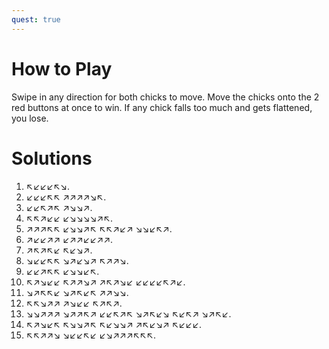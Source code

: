 ```yaml
---
quest: true
---
```


# How to Play

Swipe in any direction for both chicks to move. Move the chicks onto the 2 red buttons at once to win. If any chick falls too much and gets flattened, you lose.

# Solutions

<!--
NOTE:
&#8598; replaces top-left arrow
&#8599; replaces top-right arrow
&#8600; replaces bottom-right arrow
&#8601; replaces bottom-left arrow
-->

1. &#8598;&#8601;&#8601;&#8601;&#8598;&#8600;.
2. &#8601;&#8601;&#8601;&#8598;&#8598; &#8599;&#8599;&#8599;&#8599;&#8600;&#8598;.
3. &#8601;&#8601;&#8598;&#8599;&#8598; &#8599;&#8600;&#8600;&#8599;.
4. &#8598;&#8598;&#8599;&#8601;&#8601; &#8601;&#8600;&#8600;&#8600;&#8600;&#8599;&#8598;.
5. &#8599;&#8599;&#8599;&#8598;&#8598; &#8601;&#8600;&#8600;&#8599;&#8598; &#8598;&#8598;&#8599;&#8601;&#8599; &#8600;&#8600;&#8601;&#8598;&#8599;.
6. &#8599;&#8601;&#8601;&#8599;&#8599; &#8601;&#8599;&#8599;&#8601;&#8601;&#8599;&#8599;.
7. &#8599;&#8598;&#8599;&#8598;&#8601; &#8598;&#8601;&#8600;&#8599;.
8. &#8600;&#8601;&#8601;&#8598;&#8598; &#8600;&#8599;&#8601;&#8600;&#8599; &#8598;&#8599;&#8599;&#8600;.
9. &#8601;&#8601;&#8599;&#8598;&#8598; &#8601;&#8600;&#8600;&#8601;&#8598;.
10. &#8598;&#8599;&#8600;&#8601;&#8601; &#8598;&#8599;&#8599;&#8600;&#8599; &#8599;&#8598;&#8599;&#8600;&#8601; &#8601;&#8601;&#8601;&#8601;&#8598;&#8599;&#8601;.
11. &#8600;&#8599;&#8598;&#8598;&#8601; &#8600;&#8599;&#8598;&#8601;&#8598; &#8599;&#8599;&#8600;&#8600;.
12. &#8598;&#8598;&#8600;&#8599;&#8599; &#8599;&#8600;&#8601;&#8601; &#8598;&#8599;&#8598;&#8599;.
13. &#8600;&#8600;&#8599;&#8599;&#8599; &#8600;&#8599;&#8599;&#8598;&#8599; &#8601;&#8601;&#8598;&#8599;&#8598; &#8600;&#8599;&#8598;&#8601;&#8600; &#8598;&#8601;&#8598;&#8599; &#8600;&#8599;&#8598;&#8601;.
14. &#8598;&#8599;&#8600;&#8601;&#8598; &#8598;&#8600;&#8600;&#8599;&#8598; &#8598;&#8601;&#8600;&#8600;&#8599; &#8599;&#8598;&#8601;&#8600;&#8599; &#8598;&#8601;&#8601;&#8601;.
15. &#8598;&#8598;&#8599;&#8599;&#8600; &#8600;&#8601;&#8601;&#8598;&#8601; &#8601;&#8600;&#8599;&#8599;&#8599;&#8598;&#8598;&#8598;.